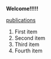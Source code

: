 **Welcome!!!!!**

[publications](./publications.md)


<ol>
  <li>First item</li>
  <li>Second item</li>
  <li>Third item</li>
  <li>Fourth item</li>
</ol> 
